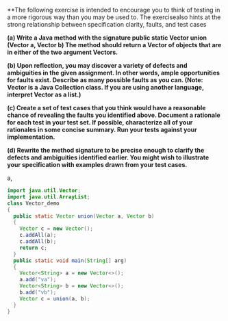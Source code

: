 **The following exercise is intended to encourage you to think of testing in a more rigorous way than you may be used to. The exercisealso hints at the strong relationship between specification clarity, faults, and test cases

**(a) Write a Java method with the signature public static Vector union (Vector a, Vector b) The method should return a Vector of objects that are in either of the two argument Vectors.**

**(b) Upon reflection, you may discover a variety of defects and ambiguities in the given assignment. In other words, ample opportunities for faults exist. Describe as many possible faults as you can. (Note: Vector is a Java Collection class. If you are using another language, interpret Vector as a list.)**

**(c) Create a set of test cases that you think would have a reasonable chance of revealing the faults you identified above. Document a rationale for each test in your test set. If possible, characterize all of your rationales in some concise summary. Run your tests against your implementation.**

**(d) Rewrite the method signature to be precise enough to clarify the defects and ambiguities identified earlier. You might wish to illustrate your specification with examples drawn from your test cases.**


a,
```Java
import java.util.Vector;
import java.util.ArrayList;
class Vector_demo 
{
  public static Vector union(Vector a, Vector b)
  {
    Vector c = new Vector();
    c.addAll(a);
    c.addAll(b);
    return c;
  }
  public static void main(String[] arg)
  {
    Vector<String> a = new Vector<>();
    a.add("va");
    Vector<String> b = new Vector<>();
    b.add("vb");
    Vector c = union(a, b);
  }
} 
```


